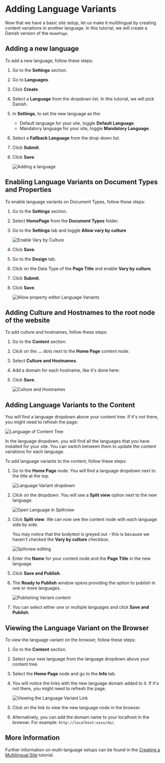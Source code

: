 # Adding Language Variants

Now that we have a basic site setup, let us make it multilingual by creating content variations in another language. In this tutorial, we will create a Danish version of the `HomePage`.

## Adding a new language

To add a new language, follow these steps:

1. Go to the **Settings** section.
2. Go to **Languages**.
3. Click **Create**.
4. Select a **Language** from the dropdown list. In this tutorial, we will pick Danish.
5. In **Settings**, to set the new language as the:
   * Default language for your site, toggle **Default Language**.
   * Mandatory language for your site, toggle **Mandatory Language**.
6. Select a **Fallback Language** from the drop-down list.
7. Click **Submit**.
8.  Click **Save**.

    ![Adding a language](images/adding-a-language.png)

## Enabling Language Variants on Document Types and Properties

To enable language variants on Document Types, follow these steps:

1. Go to the **Settings** section.
2. Select **HomePage** from the **Document Types** folder.
3.  Go to the **Settings** tab and toggle **Allow vary by culture**

    ![Enable Vary by Culture](images/enable-vary-by-culture.png)
4. Click **Save**.
5. Go to the **Design** tab.
6. Click on the Data Type of the **Page Title** and enable **Vary by culture**.
7. Click **Submit**.
8.  Click **Save**.

    ![Allow property editor Language Variants](images/enable-vary-by-culture-property.png)

## Adding Culture and Hostnames to the root node of the website

To add culture and hostnames, follow these steps:

1. Go to the **Content** section.
2. Click on the **...** dots next to the **Home Page** content node.
3. Select **Culture and Hostnames**.
4. Add a domain for each hostname, like it's done here:
5.  Click **Save**.

    ![Culture and Hostnames](images/culture-and-hostnames-v14.png)

## Adding Language Variants to the Content

You will find a language dropdown above your content tree. If it's not there, you might need to refresh the page:

![Language of Content Tree](images/language-content-tree-v14.png)

In the language dropdown, you will find all the languages that you have installed for your site. You can switch between them to update the content variations for each language.

To add language variants to the content, follow these steps:

1.  Go to the **Home Page** node. You will find a language dropdown next to the title at the top.

    ![Language Variant dropdown](images/language-dropdown-v14.png)
2.  Click on the dropdown. You will see a **Split view** option next to the new language.

    ![Open Language in Splitview](images/open-in-splitview-v14.png)
3.  Click **Split view**. We can now see the content node with each language side by side.

    You may notice that the bodytext is greyed out - this is because we haven't checked the **Vary by culture** checkbox.

    ![Splitview editing](images/splitview-editing.png)
4. Enter the **Name** for your content node and the **Page Title** in the new language.
5. Click **Save and Publish**.
6.  The **Ready to Publish** window opens providing the option to publish in one or more languages.

    ![Publishing Variant content](images/publishing-variant-content-v14.png)
7. You can select either one or multiple languages and click **Save and Publish**.

## Viewing the Language Variant on the Browser

To view the language variant on the browser, follow these steps:

1. Go to the **Content** section.
2. Select your new language from the language dropdown above your content tree.
3. Select the **Home Page** node and go to the **Info** tab.
4.  You will notice the links with the new language domain added to it. If it's not there, you might need to refresh the page.

    ![Viewing the Language Variant Link](images/viewing-langvariant-browser-v14.png)
5. Click on the link to view the new language node in the browser.
6. Alternatively, you can add the domain name to your localhost in the browser. For example: `http://localhost:xxxx/da/`.

## More Information

Further information on multi-language setups can be found in the [Creating a Multilingual Site](../multilanguage-setup.md) tutorial.
